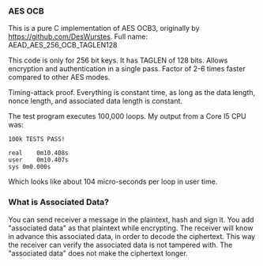 ### AES OCB

This is a pure C implementation of AES OCB3, originally by https://github.com/DesWurstes.
Full name: AEAD_AES_256_OCB_TAGLEN128

This code is only for 256 bit keys. It has TAGLEN of 128 bits. Allows encryption and authentication in a single pass. Factor of 2-6 times faster compared to other AES modes.

Timing-attack proof. Everything is constant time, as long as the data length, nonce length, and associated data length is constant.

The test program executes 100,000 loops. My output from a Core I5 CPU was:
```Starting...
100k TESTS PASS!

real	0m10.408s
user	0m10.407s
sys	0m0.000s
```
Which looks like about 104 micro-seconds per loop in user time.

### What is Associated Data?

You can send receiver a message in the plaintext, hash and sign it. You add "associated data" as that
plaintext while encrypting. The receiver will know in advance this associated data, in order to decode the ciphertext.
This way the receiver can verify the associated data is not tampered with. The "associated data" does not make the ciphertext longer.
